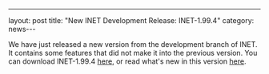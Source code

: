 ---
layout: post
title: "New INET Development Release: INET-1.99.4"
category: news---

We have just released a new version from the development branch of INET. It
contains some features that did not make it into the previous version. You can
download INET-1.99.4 [here](/Download.html), or read what's new in this version
[here](https://github.com/inet-framework/inet/blob/integration_1.99.4/WHATSNEW).